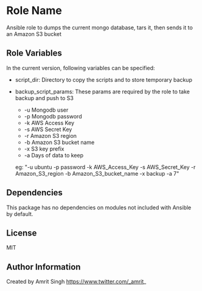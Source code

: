 Role Name
========

Ansible role to dumps the current mongo database, tars it, then sends it to an Amazon S3 bucket

Role Variables
--------------

In the current version, following variables can be specified:

- script_dir: Directory to copy the scripts and to store temporary backup
- backup_script_params: These params are required by the role to take backup and push to S3
   - -u      Mongodb user <optional>
   - -p      Mongodb password <optional>
   - -k      AWS Access Key
   - -s      AWS Secret Key
   - -r      Amazon S3 region
   - -b      Amazon S3 bucket name
   - -x      S3 key prefix
   - -a      Days of data to keep

   eg: "-u ubuntu -p password -k AWS_Access_Key -s AWS_Secret_Key -r Amazon_S3_region -b Amazon_S3_bucket_name -x backup -a 7"

Dependencies
------------

This package has no dependencies on modules not included with Ansible by default.

License
-------

MIT

Author Information
------------------

Created by Amrit Singh
https://www.twitter.com/_amrit_

